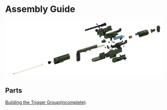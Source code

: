 # Assembly Guide

<img src="../Images/Exploded.PNG" width="1024">

## Parts
[Building the Trigger Group(incomplete)](triggergroup.md).